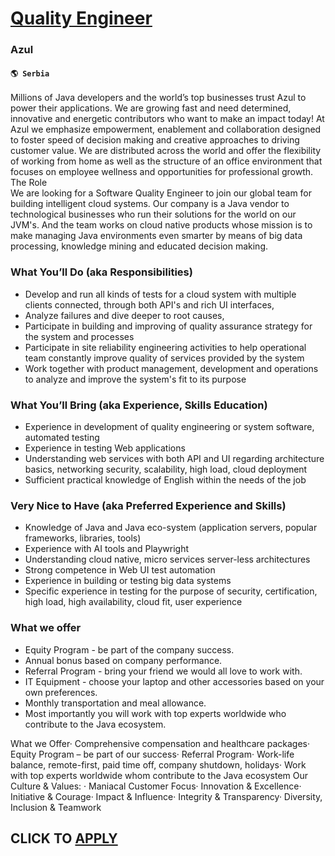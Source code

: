 # [Quality Engineer](https://www.remotewlb.com/apply/quality-engineer-70720)  
### Azul  
#### `🌎 Serbia`  
Millions of Java developers and the world’s top businesses trust Azul to power their applications. We are growing fast and need determined, innovative and energetic contributors who want to make an impact today! At Azul we emphasize empowerment, enablement and collaboration designed to foster speed of decision making and creative approaches to driving customer value. We are distributed across the world and offer the flexibility of working from home as well as the structure of an office environment that focuses on employee wellness and opportunities for professional growth.  
The Role  
We are looking for a Software Quality Engineer to join our global team for building intelligent cloud systems. Our company is a Java vendor to technological businesses who run their solutions for the world on our JVM's. And the team works on cloud native products whose mission is to make managing Java environments even smarter by means of big data processing, knowledge mining and educated decision making.

### What You’ll Do (aka Responsibilities)

  * Develop and run all kinds of tests for a cloud system with multiple clients connected, through both API's and rich UI interfaces,
  * Analyze failures and dive deeper to root causes,
  * Participate in building and improving of quality assurance strategy for the system and processes
  * Participate in site reliability engineering activities to help operational team constantly improve quality of services provided by the system
  * Work together with product management, development and operations to analyze and improve the system's fit to its purpose

### What You’ll Bring (aka Experience, Skills Education)

  * Experience in development of quality engineering or system software, automated testing
  * Experience in testing Web applications
  * Understanding web services with both API and UI regarding architecture basics, networking security, scalability, high load, cloud deployment
  * Sufficient practical knowledge of English within the needs of the job

### Very Nice to Have (aka Preferred Experience and Skills)

  * Knowledge of Java and Java eco-system (application servers, popular frameworks, libraries, tools)
  * Experience with AI tools and Playwright
  * Understanding cloud native, micro services server-less architectures
  * Strong competence in Web UI test automation
  * Experience in building or testing big data systems
  * Specific experience in testing for the purpose of security, certification, high load, high availability, cloud fit, user experience

### What we offer

  * Equity Program - be part of the company success.
  * Annual bonus based on company performance.
  * Referral Program - bring your friend we would all love to work with.
  * IT Equipment - choose your laptop and other accessories based on your own preferences.
  * Monthly transportation and meal allowance.
  * Most importantly you will work with top experts worldwide who contribute to the Java ecosystem.

What we Offer· Comprehensive compensation and healthcare packages· Equity Program – be part of our success· Referral Program· Work-life balance, remote-first, paid time off, company shutdown, holidays· Work with top experts worldwide whom contribute to the Java ecosystem Our Culture & Values: · Maniacal Customer Focus· Innovation & Excellence· Initiative & Courage· Impact & Influence· Integrity & Transparency· Diversity, Inclusion & Teamwork  
## CLICK TO [APPLY](https://www.remotewlb.com/apply/quality-engineer-70720)

